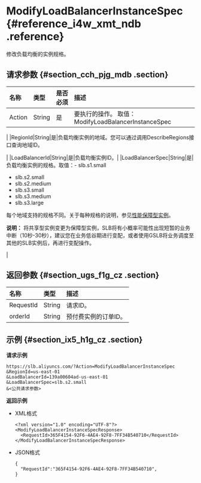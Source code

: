 # ModifyLoadBalancerInstanceSpec {#reference_i4w_xmt_ndb .reference}

修改负载均衡的实例规格。

## 请求参数 {#section_cch_pjg_mdb .section}

|名称|类型|是否必须|描述|
|:-|:-|:---|:-|
|Action|String|是|要执行的操作。 取值：ModifyLoadBalancerInstanceSpec

|
|RegionId|String|是|负载均衡实例的地域。您可以通过调用DescribeRegions接口查询地域ID。

|
|LoadBalancerId|String|是|负载均衡实例ID。|
|LoadBalancerSpec|String|是|负载均衡实例的规格。取值：-   slb.s1.small
-   slb.s2.small
-   slb.s2.medium
-   slb.s3.small
-   slb.s3.medium
-   slb.s3.large

每个地域支持的规格不同。关于每种规格的说明，参见[性能保障型实例](../../../../intl.zh-CN/用户指南（旧版，即将下线）/负载均衡实例/性能保障型实例.md#)。

**说明：** 将共享型实例变更为保障型实例，SLB将有小概率可能性出现短暂的业务中断（10秒-30秒），建议您在业务低谷期进行变配，或者使用GSLB将业务调度至其他的SLB实例后，再进行变配操作。

|

## 返回参数 {#section_ugs_f1g_cz .section}

|名称|类型|描述|
|:-|:-|:-|
|RequestId|String|请求ID。|
|orderId|String|预付费实例的订单ID。|

## 示例 {#section_ix5_h1g_cz .section}

**请求示例**

``` {#public}
https://slb.aliyuncs.com/?Action=ModifyLoadBalancerInstanceSpec 
&RegionId=us-east-01
&LoadBalancerId=139a00604ad-us-east-01
&LoadBalancerSpec=slb.s2.small 
&<公共请求参数>
```

**返回示例**

-   XML格式

    ```
    <?xml version="1.0" encoding="UTF-8"?>
    <ModifyLoadBalancerInstanceSpecResponse>
      <RequestId>365F4154-92F6-4AE4-92F8-7FF34B540710</RequestId>
    </ModifyLoadBalancerInstanceSpecResponse>
    ```

-   JSON格式

    ```
    {
      "RequestId":"365F4154-92F6-4AE4-92F8-7FF34B540710",
    }
    ```


